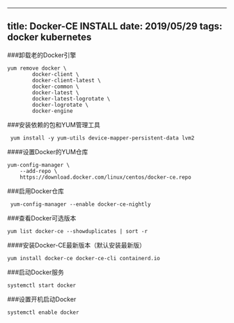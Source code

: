 
---
title: Docker-CE INSTALL
date: 2019/05/29
tags: 
   docker
   kubernetes
---

###卸载老的Docker引擎

```
yum remove docker \
        docker-client \
        docker-client-latest \
        docker-common \
        docker-latest \
        docker-latest-logrotate \
        docker-logrotate \
        docker-engine
```

###安装依赖的包和YUM管理工具

```
 yum install -y yum-utils device-mapper-persistent-data lvm2
```
####设置Docker的YUM仓库

```
yum-config-manager \
    --add-repo \
    https://download.docker.com/linux/centos/docker-ce.repo
```

###启用Docker仓库

```
 yum-config-manager --enable docker-ce-nightly
```

###查看Docker可选版本

```
yum list docker-ce --showduplicates | sort -r
```

####安装Docker-CE最新版本（默认安装最新版）

```
yum install docker-ce docker-ce-cli containerd.io
```

###启动Docker服务

```
systemctl start docker
```
###设置开机启动Docker

```
systemctl enable docker
```


